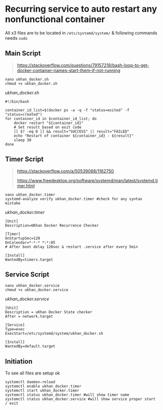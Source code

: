 # Recurring service to auto restart any nonfunctional container

All x3 files are to be located in `/etc/systemd/system/` & following commands needs `sudo`

## Main Script
> https://stackoverflow.com/questions/79157218/bash-loop-to-get-docker-container-names-start-them-if-not-running

```
nano ukhan_docker.sh
chmod +x ukhan_docker.sh
```
_ukhan_docker.sh_
```
#!/bin/bash

container_id_list=$(docker ps -a -q -f "status=exited" -f "status=created")
for container_id in $container_id_list; do
    docker restart "${container_id}"
    # Set result based on exit code
    [[ $? -eq 0 ]] && result="SUCCESS" || result="FAILED"
    echo "Restart of container ${container_id} - ${result}"
    sleep 30
done
```
## Timer Script
> https://stackoverflow.com/a/50539088/1162750
> 
> https://www.freedesktop.org/software/systemd/man/latest/systemd.timer.html
```
nano ukhan_docker.timer
systemd-analyze verify ukhan_docker.timer #check for any syntax mistake
```
_ukhan_docker.timer_
```
[Unit]
Description=UKhan Docker Recurrence Checker

[Timer]
OnStartupSec=120
OnCalendar=*-*-* *:*:05
# After boot delay 120sec & restart .service after every 5min

[Install]
WantedBy=timers.target
```
## Service Script
```
nano ukhan_docker.service
chmod +x ukhan_docker.service
```
_ukhan_docker.service_
```
[Unit]
Description = uKhan Docker State checker
After = network.target

[Service]
Type=exec
ExecStart=/etc/systemd/system/ukhan_docker.sh

[Install]
WantedBy=default.target
```
## Initiation
To see all files are setup ok
```
systemctl daemon-reload
systemctl enable ukhan_docker.timer
systemctl start ukhan_docker.timer
systemctl status ukhan_docker.timer #will show timer name
systemctl status ukhan_docker.service #will show service proper start / exit
```
